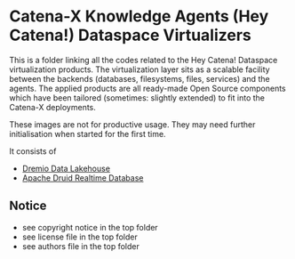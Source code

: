 # Catena-X Knowledge Agents (Hey Catena!) Dataspace Virtualizers

This is a folder linking all the codes related to the Hey Catena! Dataspace virtualization products.
The virtualization layer sits as a scalable facility between the backends (databases, filesystems, files, services) and the agents.
The applied products are all ready-made Open Source components which have been tailored (sometimes: slightly extended) to fit into 
the Catena-X deployments. 

These images are not for productive usage. They may need further initialisation when started for the first time.

It consists of

- [Dremio Data Lakehouse](dremio)
- [Apache Druid Realtime Database](druid)

## Notice

* see copyright notice in the top folder
* see license file in the top folder
* see authors file in the top folder






